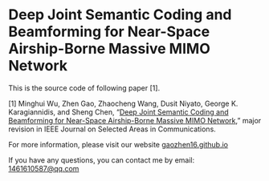 # Deep Joint Semantic Coding and Beamforming for Near-Space Airship-Borne Massive MIMO Network

This is the source code of following paper [1].

[1] Minghui Wu, Zhen Gao, Zhaocheng Wang, Dusit Niyato, George K. Karagiannidis, and Sheng Chen, “[Deep Joint Semantic Coding and Beamforming for Near-Space Airship-Borne Massive MIMO Network](https://arxiv.org/abs/2405.19889),” major revision in IEEE Journal on Selected Areas in Communications.

For more information, please visit our website [gaozhen16.github.io](https://gaozhen16.eu.org/)

If you have any questions, you can contact me by email: 1461610587@qq.com
